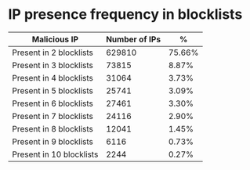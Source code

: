 # IP presence frequency in blocklists
| Malicious IP | Number of IPs | % |
|----|----|----|
| Present in 2 blocklists | 629810 | 75.66% |
| Present in 3 blocklists | 73815 | 8.87% |
| Present in 4 blocklists | 31064 | 3.73% |
| Present in 5 blocklists | 25741 | 3.09% |
| Present in 6 blocklists | 27461 | 3.30% |
| Present in 7 blocklists | 24116 | 2.90% |
| Present in 8 blocklists | 12041 | 1.45% |
| Present in 9 blocklists | 6116 | 0.73% |
| Present in 10 blocklists | 2244 | 0.27% |
